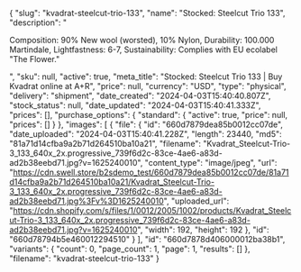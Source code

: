 {
  "slug": "kvadrat-steelcut-trio-133",
  "name": "Stocked: Steelcut Trio 133",
  "description": "<p>Composition: 90% New wool (worsted), 10% Nylon, Durability: 100.000 Martindale, Lightfastness: 6-7, Sustainability: Complies with EU ecolabel \"The Flower.\"</p>",
  "sku": null,
  "active": true,
  "meta_title": "Stocked: Steelcut Trio 133 | Buy Kvadrat online at A+R",
  "price": null,
  "currency": "USD",
  "type": "physical",
  "delivery": "shipment",
  "date_created": "2024-04-03T15:40:40.807Z",
  "stock_status": null,
  "date_updated": "2024-04-03T15:40:41.333Z",
  "prices": [],
  "purchase_options": {
    "standard": {
      "active": true,
      "price": null,
      "prices": []
    }
  },
  "images": [
    {
      "file": {
        "id": "660d7879dea85b0012cc07de",
        "date_uploaded": "2024-04-03T15:40:41.228Z",
        "length": 23440,
        "md5": "81a71d14cfba9a2b71d264510ba10a21",
        "filename": "Kvadrat_Steelcut-Trio-3_133_640x_2x.progressive_739f6d2c-83ce-4ae6-a83d-ad2b38eebd71.jpg?v=1625240010",
        "content_type": "image/jpeg",
        "url": "https://cdn.swell.store/b2sdemo_test/660d7879dea85b0012cc07de/81a71d14cfba9a2b71d264510ba10a21/Kvadrat_Steelcut-Trio-3_133_640x_2x.progressive_739f6d2c-83ce-4ae6-a83d-ad2b38eebd71.jpg%3Fv%3D1625240010",
        "uploaded_url": "https://cdn.shopify.com/s/files/1/0012/2005/1002/products/Kvadrat_Steelcut-Trio-3_133_640x_2x.progressive_739f6d2c-83ce-4ae6-a83d-ad2b38eebd71.jpg?v=1625240010",
        "width": 192,
        "height": 192
      },
      "id": "660d78794b5e460012294510"
    }
  ],
  "id": "660d7878d406000012ba38b1",
  "variants": {
    "count": 0,
    "page_count": 1,
    "page": 1,
    "results": []
  },
  "filename": "kvadrat-steelcut-trio-133"
}